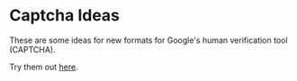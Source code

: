 # Captcha Ideas
These are some ideas for new formats for Google's human verification tool (CAPTCHA).

Try them out [here](http://emil-apps.github.com/captcha-ideas).
